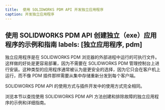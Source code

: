 ```yaml
---
title:  使用 SOLIDWORKS PDM API 开发独立应用程序
caption: 开发独立应用程序
---
```

 使用 SOLIDWORKS PDM API 创建独立（exe）应用程序的示例和指南
labels: [独立应用程序, pdm]
---
独立应用程序是在 SOLIDWORKS PDM 浏览器的外部进程中运行的可执行文件。这样做的好处是更容易部署，因为不需要在 SOLIDWORKS PDM 管理控制台上进行安装。这种类型的应用程序通常被认为是更安全的选择，因为它只会在客户机上运行，而不像 PDM 插件那样需要从集中存储重新分发到每个客户端。

SOLIDWORKS PDM API 的使用方式与插件开发中的使用方式完全相同。

浏览本节以查找使用 SOLIDWORKS PDM API 方法创建和排除故障的独立应用程序的示例和详细指南。